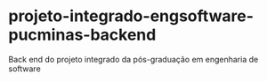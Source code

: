 # projeto-integrado-engsoftware-pucminas-backend
Back end do projeto integrado da pós-graduação em engenharia de software
